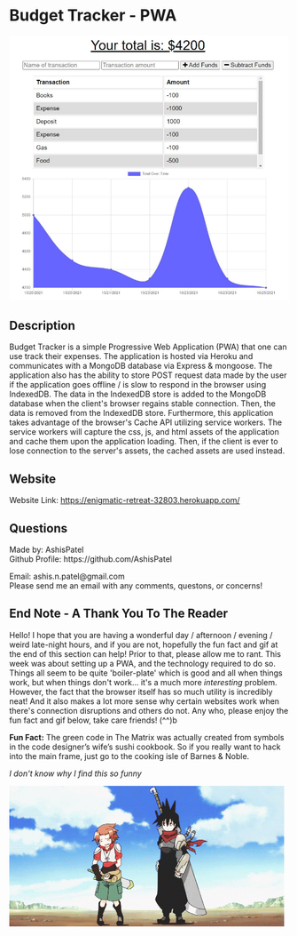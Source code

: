 <h1>Budget Tracker - PWA</h1>

 ![Budget Tracker UI](https://github.com/AshisPatel/Budget-Tracker-PWA/blob/main/repo-assets/images/screenshot.JPG)
  
  
  <h2>Description</h2>
  
  Budget Tracker is a simple Progressive Web Application (PWA) that one can use track their expenses. The application is hosted via Heroku and communicates with a MongoDB database via Express & mongoose. The application also has the ability to store POST request data made by the user if the application goes offline / is slow to respond in the browser using IndexedDB. The data in the IndexedDB store is added to the MongoDB database when the client's browser regains stable connection. Then, the data is removed from the IndexedDB store. Furthermore, this application takes advantage of the browser's Cache API utilizing service workers. The service workers will capture the css, js, and html assets of the application and cache them upon the application loading. Then, if the client is ever to lose connection to the server's assets, the cached assets are used instead. 

  <h2>Website</h2>
  Website Link: <a href="https://enigmatic-retreat-32803.herokuapp.com/" target="_blank">https://enigmatic-retreat-32803.herokuapp.com/</a>

  <h2 id="questions">Questions</h2>
  
  <p> 
  Made by: AshisPatel<br />
  Github Profile: https://github.com/AshisPatel<br />
  </p>Email: ashis.n.patel@gmail.com<br />Please send me an email with any comments, questons, or concerns!
  <h2>End Note - A Thank You To The Reader</h2>

  Hello! I hope that you are having a wonderful day / afternoon / evening / weird late-night hours, and if you are not, hopefully the fun fact and gif at the end of this section can help! Prior to that, please allow me to rant. This week was about setting up a PWA, and the technology required to do so. Things all seem to be quite 'boiler-plate' which is good and all when things work, but when things don't work... it's a much more *interesting* problem. However, the fact that the browser itself has so much utility is incredibly neat! And it also makes a lot more sense why certain websites work when there's connection disruptions and others do not. Any who, please enjoy the fun fact and gif below, take care friends! (^^)b

  **Fun Fact:** The green code in The Matrix was actually created from symbols in the code designer’s wife’s sushi cookbook. So if you really want to hack into the main frame, just go to the cooking isle of Barnes & Noble. 

  *I don't know why I find this so funny*

  ![Dagger catches random person by suprise](https://github.com/AshisPatel/Budget-Tracker-PWA/blob/main/repo-assets/gifs/bad_luck.gif)
  